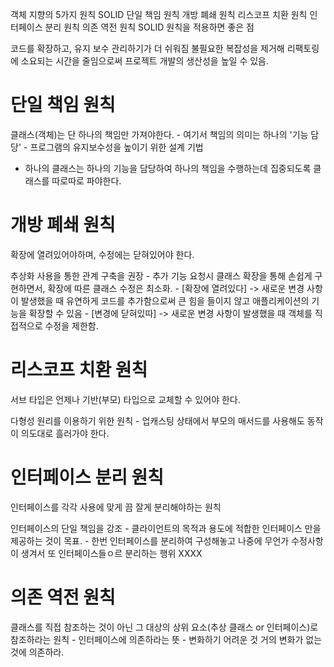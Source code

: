 객체 지향의 5가지 원칙 SOLID
단일 책임 원칙
개방 폐쇄 원칙
리스코프 치환 원칙
인터페이스 분리 원칙
의존 역전 원칙
SOLID 원칙을 적용하면 좋은 점

코드를 확장하고, 유지 보수 관리하기가 더 쉬워짐
불필요한 복잡성을 제거해 리팩토링에 소요되는 시간을 줄임으로써 프로젝트 개발의 생산성을 높일 수 있음.
# 단일 책임 원칙

클래스(객체)는 단 하나의 책임만 가져야한다. - 여기서 책임의 의미는 하나의 '기능 담당' - 프로그램의 유지보수성을 높이기 위한 설계 기법
- 하나의 클래스는 하나의 기능을 담당하여 하나의 책임을 수행하는데 집중되도록 클래스를 따로따로 파야한다.

# 개방 폐쇄 원칙

확장에 열려있어야하며, 수정에는 닫혀있어야 한다.

추상화 사용을 통한 관계 구축을 권장 - 추가 기능 요청시 클래스 확장을 통해 손쉽게 구현하면서, 확장에 따른 클래스 수정은 최소화. - [확장에 열려있다] -> 새로운 변경 사항이 발생했을 때 유연하게 코드를 추가함으로써 큰 힘을 들이지 않고 애플리케이션의 기능을 확장할 수 있음 - [변경에 닫혀있따] -> 새로운 변경 사항이 발생했을 때 객체를 직접적으로 수정을 제한함.

# 리스코프 치환 원칙

서브 타입은 언제나 기반(부모) 타입으로 교체할 수 있어야 한다.

다형성 원리를 이용하기 위한 원칙 - 업캐스팅 상태에서 부모의 매서드를 사용해도 동작이 의도대로 흘러가야 한다.

# 인터페이스 분리 원칙

인터페이스를 각각 사용에 맞게 끔 잘게 분리해야하는 원칙

인터페이스의 단일 책임을 강조 - 클라이언트의 목적과 용도에 적합한 인터페이스 만을 제공하는 것이 목표. - 한번 인터페이스를 분리하여 구성해놓고 나중에 무언가 수정사항이 생겨서 또 인터페이스들ㅇ르 분리하는 행위 XXXX

# 의존 역전 원칙

클래스를 직접 참조하는 것이 아닌 그 대상의 상위 요소(추상 클래스 or 인터페이스)로 참조하라는 원칙 - 인터페이스에 의존하라는 뜻 - 변화하기 어려운 것 거의 변화가 없는 것에 의존하라.